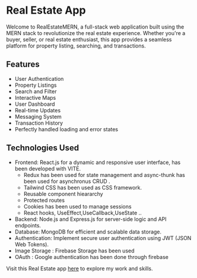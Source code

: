 # Real Estate App

Welcome to RealEstateMERN, a full-stack web application built using the MERN stack to revolutionize the real estate experience. Whether you're a buyer, seller, or real estate enthusiast, this app provides a seamless platform for property listing, searching, and transactions.

## Features

- User Authentication
- Property Listings
- Search and Filter
- Interactive Maps
- User Dashboard
- Real-time Updates
- Messaging System
- Transaction History
- Perfectly handled loading and error states 
  
## Technologies Used

- Frontend: React.js for a dynamic and responsive user interface, has been developed with VITE.
   - Redux has been used for state management and async-thunk has been used for asynchronus CRUD .
   - Tailwind CSS has been used as CSS framework.
   - Reusable component hieararchy
   - Protected routes
   - Cookies has been used to manage sessions
   - React hooks, UseEffect,UseCallback,UseState ..
- Backend: Node.js and Express.js for server-side logic and API endpoints.
- Database: MongoDB for efficient and scalable data storage.
- Authentication: Implement secure user authentication using JWT (JSON Web Tokens).
- Image Storage : Firebase Storage has been used
- OAuth : Google authentication has been done through firebase

Visit this Real Estate app [here](https://sezai-estate2.onrender.com/) to explore my work and skills.

















